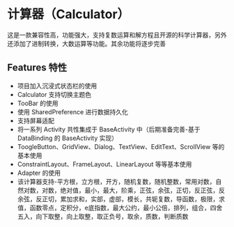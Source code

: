﻿# 计算器（Calculator）
这是一款兼容性高，功能强大，支持复数运算和解方程且开源的科学计算器，另外还添加了进制转换，大数运算等功能。其余功能将逐步完善

## Features 特性

- 项目加入沉浸式状态栏的使用
- Calculator 支持切换主题色
- TooBar 的使用
- 使用 SharedPreference 进行数据持久化
- 支持屏幕适配
- 将一系列 Activity 共性集成于 BaseActivity 中（后期准备完善-基于DataBinding 的 BaseActivity 实现）
- ToogleButton、GridView、Dialog、TextView、EditText、ScrollView 等的基本使用
- ConstraintLayout、FrameLayout、LinearLayout 等等基本使用
- Adapter 的使用
- 该计算器支持-平方根，立方根，开方，随机复数，随机整数，常用对数，自然对数，对数，绝对值，最小，最大，阶乘，正弦，余弦，正切，反正弦，反余弦，反正切，累加求和，实部，虚部，模长，共轭复数，导函数，极限，求值，函数零点，定积分，e底指数，最大公约，最小公倍，排列，组合，四舍五入，向下取整，向上取整，取正负号，取余，质数，判断质数

